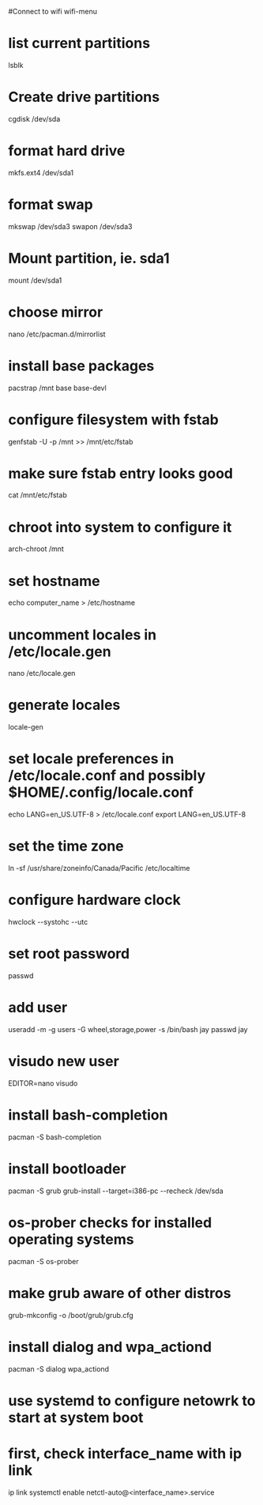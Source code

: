 \#Connect to wifi
wifi-menu

# list current partitions
lsblk

# Create drive partitions
cgdisk /dev/sda 

# format hard drive
mkfs.ext4 /dev/sda1

# format swap
mkswap /dev/sda3
swapon /dev/sda3

# Mount partition, ie. sda1
mount /dev/sda1

# choose mirror
nano /etc/pacman.d/mirrorlist

# install base packages
pacstrap /mnt base base-devl

# configure filesystem with fstab
genfstab -U -p /mnt >> /mnt/etc/fstab

# make sure fstab entry looks good
cat /mnt/etc/fstab

# chroot into system to configure it
arch-chroot /mnt

# set hostname
echo computer_name > /etc/hostname

# uncomment locales in /etc/locale.gen
nano /etc/locale.gen 

# generate locales
locale-gen

# set locale preferences in /etc/locale.conf and possibly $HOME/.config/locale.conf
echo LANG=en_US.UTF-8 > /etc/locale.conf
export LANG=en_US.UTF-8

# set the time zone
ln -sf /usr/share/zoneinfo/Canada/Pacific /etc/localtime

# configure hardware clock
hwclock --systohc --utc

# set root password
passwd

# add user
useradd -m -g users -G wheel,storage,power -s /bin/bash jay
passwd jay

# visudo new user
EDITOR=nano visudo

# install bash-completion
pacman -S bash-completion

# install bootloader
pacman -S grub
grub-install --target=i386-pc --recheck /dev/sda

# os-prober checks for installed operating systems
pacman -S os-prober

# make grub aware of other distros
grub-mkconfig -o /boot/grub/grub.cfg

# install dialog and wpa_actiond
pacman -S dialog wpa_actiond

# use systemd to configure netowrk to start at system boot
# first, check interface_name with ip link
ip link 
systemctl enable netctl-auto@<interface_name>.service 

